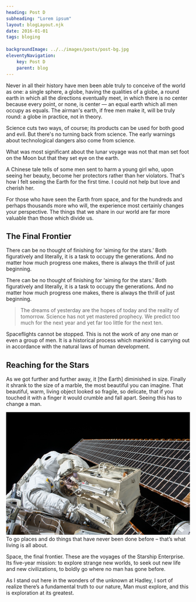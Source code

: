 ```yaml
---
heading: Post D
subheading: "Lorem ipsum"
layout: blogLayout.njk
date: 2016-01-01
tags: bloging

backgroundImage: ../../images/posts/post-bg.jpg
eleventyNavigation:
    key: Post D
    parent: blog
---
```

<p>Never in all their history have men been able truly to conceive of the world as one: a single sphere, a globe, having the qualities of a globe, a round earth in which all the directions eventually meet, in which there is no center because every point, or none, is center — an equal earth which all men occupy as equals. The airman's earth, if free men make it, will be truly round: a globe in practice, not in theory.</p>
<p>Science cuts two ways, of course; its products can be used for both good and evil. But there's no turning back from science. The early warnings about technological dangers also come from science.</p>
<p>What was most significant about the lunar voyage was not that man set foot on the Moon but that they set eye on the earth.</p>
<p>A Chinese tale tells of some men sent to harm a young girl who, upon seeing her beauty, become her protectors rather than her violators. That's how I felt seeing the Earth for the first time. I could not help but love and cherish her.</p>
<p>For those who have seen the Earth from space, and for the hundreds and perhaps thousands more who will, the experience most certainly changes your perspective. The things that we share in our world are far more valuable than those which divide us.</p>
<h2 class="section-heading">The Final Frontier</h2>
<p>There can be no thought of finishing for ‘aiming for the stars.’ Both figuratively and literally, it is a task to occupy the generations. And no matter how much progress one makes, there is always the thrill of just beginning.</p>
<p>There can be no thought of finishing for ‘aiming for the stars.’ Both figuratively and literally, it is a task to occupy the generations. And no matter how much progress one makes, there is always the thrill of just beginning.</p>
<blockquote class="blockquote">The dreams of yesterday are the hopes of today and the reality of tomorrow. Science has not yet mastered prophecy. We predict too much for the next year and yet far too little for the next ten.</blockquote>
<p>Spaceflights cannot be stopped. This is not the work of any one man or even a group of men. It is a historical process which mankind is carrying out in accordance with the natural laws of human development.</p>
<h2 class="section-heading">Reaching for the Stars</h2>
<p>As we got further and further away, it [the Earth] diminished in size. Finally it shrank to the size of a marble, the most beautiful you can imagine. That beautiful, warm, living object looked so fragile, so delicate, that if you touched it with a finger it would crumble and fall apart. Seeing this has to change a man.</p>
<a href="#!"><img class="img-fluid" src="images/post-bg.jpg" alt="..." /></a>
<span class="caption text-muted">To go places and do things that have never been done before – that’s what living is all about.</span>
<p>Space, the final frontier. These are the voyages of the Starship Enterprise. Its five-year mission: to explore strange new worlds, to seek out new life and new civilizations, to boldly go where no man has gone before.</p>
<p>As I stand out here in the wonders of the unknown at Hadley, I sort of realize there’s a fundamental truth to our nature, Man must explore, and this is exploration at its greatest.</p>

